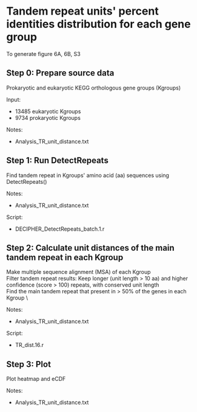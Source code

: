 # Tandem repeat units' percent identities distribution for each gene group
To generate figure 6A, 6B, S3

Step 0: Prepare source data
---
Prokaryotic and eukaryotic KEGG orthologous gene groups (Kgroups)

Input:
 - 13485 eukaryotic Kgroups
 - 9734 prokaryotic Kgroups

Notes:
 - Analysis_TR_unit_distance.txt


Step 1: Run DetectRepeats
---
Find tandem repeat in Kgroups' amino acid (aa) sequences using DetectRepeats()

Notes:
 - Analysis_TR_unit_distance.txt

Script:
 - DECIPHER_DetectRepeats_batch.1.r

	 
Step 2: Calculate unit distances of the main tandem repeat in each Kgroup
---
Make multiple sequence alignment (MSA) of each Kgroup \
Filter tandem repeat results: Keep longer (unit length > 10 aa) and higher confidence (score > 100) repeats, with conserved unit length \
Find the main tandem repeat that present in > 50% of the genes in each Kgroup \

Notes:
 - Analysis_TR_unit_distance.txt

Script:
 - TR_dist.16.r


Step 3: Plot
---
Plot heatmap and eCDF

Notes:
 - Analysis_TR_unit_distance.txt